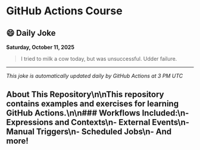# GitHub Actions Course

## 😄 Daily Joke

**Saturday, October 11, 2025**

> I tried to milk a cow today, but was unsuccessful. Udder failure.

---

*This joke is automatically updated daily by GitHub Actions at 3 PM UTC*

## About This Repository\n\nThis repository contains examples and exercises for learning GitHub Actions.\n\n### Workflows Included:\n- Expressions and Contexts\n- External Events\n- Manual Triggers\n- Scheduled Jobs\n- And more!
